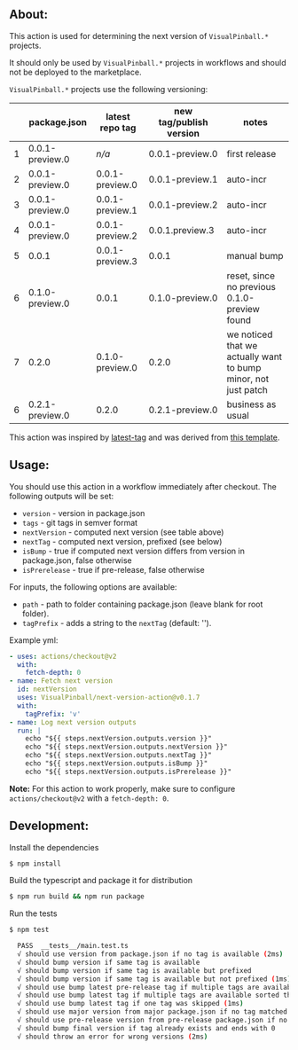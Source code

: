 ## About:

This action is used for determining the next version of `VisualPinball.*` projects.

It should only be used by `VisualPinball.*` projects in workflows and should not be deployed to the marketplace.

`VisualPinball.*` projects use the following versioning:

|     | package.json    | latest repo tag | new tag/publish version | notes                                                          |
| --- | --------------- | --------------- | ----------------------- | -------------------------------------------------------------- |
| 1   | 0.0.1-preview.0 | _n/a_           | 0.0.1-preview.0         | first release                                                  |
| 2   | 0.0.1-preview.0 | 0.0.1-preview.0 | 0.0.1-preview.1         | auto-incr                                                      |
| 3   | 0.0.1-preview.0 | 0.0.1-preview.1 | 0.0.1-preview.2         | auto-incr                                                      |
| 4   | 0.0.1-preview.0 | 0.0.1-preview.2 | 0.0.1.preview.3         | auto-incr                                                      |
| 5   | 0.0.1           | 0.0.1-preview.3 | 0.0.1                   | manual bump                                                    |
| 6   | 0.1.0-preview.0 | 0.0.1           | 0.1.0-preview.0         | reset, since no previous 0.1.0-preview found                   |
| 7   | 0.2.0           | 0.1.0-preview.0 | 0.2.0                   | we noticed that we actually want to bump minor, not just patch |
| 6   | 0.2.1-preview.0 | 0.2.0           | 0.2.1-preview.0         | business as usual                                              |

This action was inspired by [latest-tag](https://github.com/EndBug/latest-tag) and was derived from [this template](https://github.com/actions/typescript-action).

## Usage:

You should use this action in a workflow immediately after checkout. The following outputs will be set:

- `version` - version in package.json
- `tags` - git tags in semver format
- `nextVersion` - computed next version (see table above)
- `nextTag` - computed next version, prefixed (see below)
- `isBump` - true if computed next version differs from version in package.json, false otherwise
- `isPrerelease` - true if pre-release, false otherwise

For inputs, the following options are available:

- `path` - path to folder containing package.json (leave blank for root folder).
- `tagPrefix` - adds a string to the `nextTag` (default: '').

Example yml:

```yaml
- uses: actions/checkout@v2
  with:
    fetch-depth: 0
- name: Fetch next version
  id: nextVersion
  uses: VisualPinball/next-version-action@v0.1.7
  with:
    tagPrefix: 'v'
- name: Log next version outputs
  run: |
    echo "${{ steps.nextVersion.outputs.version }}"
    echo "${{ steps.nextVersion.outputs.nextVersion }}"
    echo "${{ steps.nextVersion.outputs.nextTag }}"
    echo "${{ steps.nextVersion.outputs.isBump }}"
    echo "${{ steps.nextVersion.outputs.isPrerelease }}"
```

**Note:** For this action to work properly, make sure to configure `actions/checkout@v2` with a `fetch-depth: 0`.

## Development:

Install the dependencies

```bash
$ npm install
```

Build the typescript and package it for distribution

```bash
$ npm run build && npm run package
```

Run the tests

```bash
$ npm test

  PASS  __tests__/main.test.ts
  √ should use version from package.json if no tag is available (2ms)
  √ should bump version if same tag is available
  √ should bump version if same tag is available but prefixed
  √ should bump version if same tag is available but not prefixed (1ms)
  √ should use bump latest pre-release tag if multiple tags are available
  √ should use bump latest tag if multiple tags are available sorted the other way around
  √ should use bump latest tag if one tag was skipped (1ms)
  √ should use major version from major package.json if no tag matched
  √ should use pre-release version from pre-release package.json if no tag matched
  √ should bump final version if tag already exists and ends with 0
  √ should throw an error for wrong versions (2ms)
```
